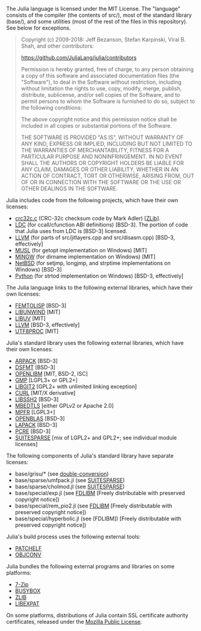 The Julia language is licensed under the MIT License. The "language" consists
of the compiler (the contents of src/), most of the standard library (base/),
and some utilities (most of the rest of the files in this repository). See below
for exceptions.

> Copyright (c) 2009-2018: Jeff Bezanson, Stefan Karpinski, Viral B. Shah,
> and other contributors:
>
> https://github.com/JuliaLang/julia/contributors
>
> Permission is hereby granted, free of charge, to any person obtaining
> a copy of this software and associated documentation files (the
> "Software"), to deal in the Software without restriction, including
> without limitation the rights to use, copy, modify, merge, publish,
> distribute, sublicense, and/or sell copies of the Software, and to
> permit persons to whom the Software is furnished to do so, subject to
> the following conditions:
>
> The above copyright notice and this permission notice shall be
> included in all copies or substantial portions of the Software.
>
> THE SOFTWARE IS PROVIDED "AS IS", WITHOUT WARRANTY OF ANY KIND,
> EXPRESS OR IMPLIED, INCLUDING BUT NOT LIMITED TO THE WARRANTIES OF
> MERCHANTABILITY, FITNESS FOR A PARTICULAR PURPOSE AND
> NONINFRINGEMENT. IN NO EVENT SHALL THE AUTHORS OR COPYRIGHT HOLDERS BE
> LIABLE FOR ANY CLAIM, DAMAGES OR OTHER LIABILITY, WHETHER IN AN ACTION
> OF CONTRACT, TORT OR OTHERWISE, ARISING FROM, OUT OF OR IN CONNECTION
> WITH THE SOFTWARE OR THE USE OR OTHER DEALINGS IN THE SOFTWARE.

Julia includes code from the following projects, which have their own licenses:

- [crc32c.c](http://stackoverflow.com/questions/17645167/implementing-sse-4-2s-crc32c-in-software) (CRC-32c checksum code by Mark Adler) [[ZLib](https://opensource.org/licenses/Zlib)].
- [LDC](https://github.com/ldc-developers/ldc/blob/master/LICENSE) (for ccall/cfunction ABI definitions) [BSD-3]. The portion of code that Julia uses from LDC is [BSD-3] licensed.
- [LLVM](http://releases.llvm.org/3.9.0/LICENSE.TXT) (for parts of src/jitlayers.cpp and src/disasm.cpp) [BSD-3, effectively]
- [MUSL](http://git.musl-libc.org/cgit/musl/tree/COPYRIGHT) (for getopt implementation on Windows) [MIT]
- [MINGW](https://sourceforge.net/p/mingw/mingw-org-wsl/ci/legacy/tree/mingwrt/mingwex/dirname.c) (for dirname implementation on Windows) [MIT]
- [NetBSD](http://www.netbsd.org/about/redistribution.html) (for setjmp, longjmp, and strptime implementations on Windows) [BSD-3]
- [Python](https://docs.python.org/2/license.html) (for strtod implementation on Windows) [BSD-3, effectively]

The Julia language links to the following external libraries, which have their
own licenses:

- [FEMTOLISP](https://github.com/JeffBezanson/femtolisp) [BSD-3]
- [LIBUNWIND](http://git.savannah.gnu.org/gitweb/?p=libunwind.git;a=blob_plain;f=LICENSE;hb=master) [MIT]
- [LIBUV](https://github.com/joyent/libuv/blob/master/LICENSE) [MIT]
- [LLVM](http://releases.llvm.org/3.9.0/LICENSE.TXT) [BSD-3, effectively]
- [UTF8PROC](https://github.com/JuliaLang/utf8proc) [MIT]


Julia's standard library uses the following external libraries, which have
their own licenses:

- [ARPACK](http://www.caam.rice.edu/software/ARPACK/RiceBSD.txt#LICENSE) [BSD-3]
- [DSFMT](http://www.math.sci.hiroshima-u.ac.jp/~m-mat/MT/SFMT/LICENSE.txt) [BSD-3]
- [OPENLIBM](https://github.com/JuliaLang/openlibm/blob/master/LICENSE.md) [MIT, BSD-2, ISC]
- [GMP](http://gmplib.org/manual/Copying.html#Copying) [LGPL3+ or GPL2+]
- [LIBGIT2](https://github.com/libgit2/libgit2/blob/development/COPYING) [GPL2+ with unlimited linking exception]
- [CURL](https://curl.haxx.se/docs/copyright.html) [MIT/X derivative]
- [LIBSSH2](https://github.com/libssh2/libssh2/blob/master/COPYING) [BSD-3]
- [MBEDTLS](https://tls.mbed.org/how-to-get) [either GPLv2 or Apache 2.0]
- [MPFR](http://www.mpfr.org/mpfr-current/mpfr.html#Copying) [LGPL3+]
- [OPENBLAS](https://raw.github.com/xianyi/OpenBLAS/master/LICENSE) [BSD-3]
- [LAPACK](http://netlib.org/lapack/LICENSE.txt) [BSD-3]
- [PCRE](http://www.pcre.org/licence.txt) [BSD-3]
- [SUITESPARSE](http://faculty.cse.tamu.edu/davis/suitesparse.html) [mix of LGPL2+ and GPL2+; see individual module licenses]


The following components of Julia's standard library have separate licenses:

- base/grisu/* (see [double-conversion](https://github.com/google/double-conversion/blob/master/LICENSE))
- base/sparse/umfpack.jl (see [SUITESPARSE](http://faculty.cse.tamu.edu/davis/suitesparse.html))
- base/sparse/cholmod.jl (see [SUITESPARSE](http://faculty.cse.tamu.edu/davis/suitesparse.html))
- base/special/exp.jl (see [FDLIBM](http://www.netlib.org/fdlibm/e_exp.c) [Freely distributable with preserved copyright notice])
- base/special/rem_pio2.jl (see [FDLIBM](http://www.netlib.org/fdlibm/e_rem_pio2.c) [Freely distributable with preserved copyright notice])
- base/special/hyperbolic.jl (see [FDLIBM]) [Freely distributable with preserved copyright notice])


Julia's build process uses the following external tools:

- [PATCHELF](http://hydra.nixos.org/build/1524660/download/1/README)
- [OBJCONV](http://www.agner.org/optimize/#objconv)


Julia bundles the following external programs and libraries on some platforms:

- [7-Zip](http://www.7-zip.org/license.txt)
- [BUSYBOX](https://github.com/rmyorston/busybox-w32/blob/master/LICENSE)
- [ZLIB](http://zlib.net/zlib_license.html)
- [LIBEXPAT](http://expat.cvs.sourceforge.net/viewvc/expat/expat/README)

On some platforms, distributions of Julia contain SSL certificate authority certificates,
released under the [Mozilla Public License](https://en.wikipedia.org/wiki/Mozilla_Public_License).

